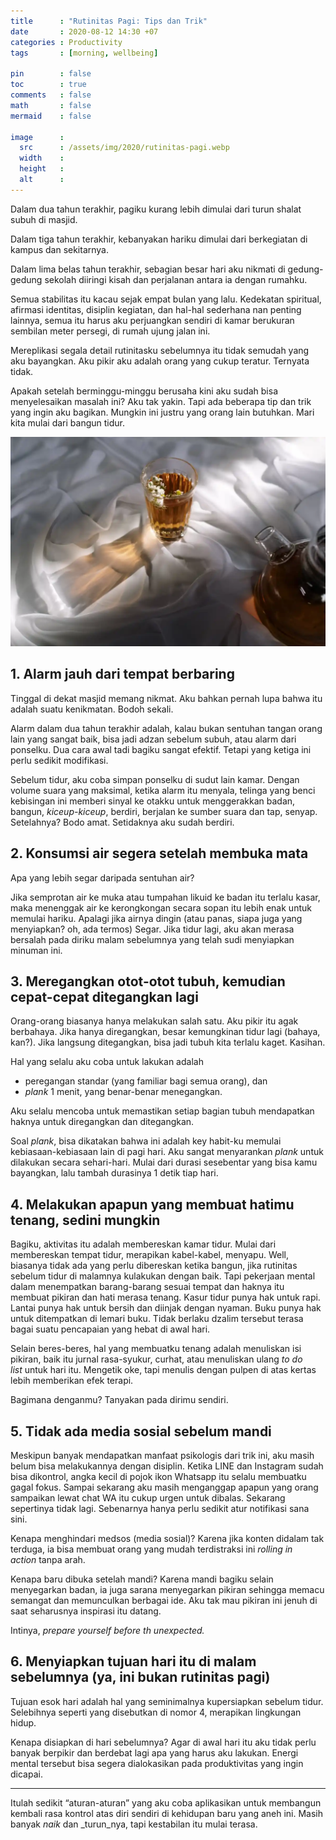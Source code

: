 ```yaml
---
title      : "Rutinitas Pagi: Tips dan Trik"
date       : 2020-08-12 14:30 +07
categories : Productivity
tags       : [morning, wellbeing]

pin        : false
toc        : true
comments   : false
math       : false
mermaid    : false

image      :
  src      : /assets/img/2020/rutinitas-pagi.webp
  width    : 
  height   : 
  alt      : 
---
```


Dalam dua tahun terakhir, pagiku kurang lebih dimulai dari turun shalat subuh di masjid.

Dalam tiga tahun terakhir, kebanyakan hariku dimulai dari berkegiatan di kampus dan sekitarnya.

Dalam lima belas tahun terakhir, sebagian besar hari aku nikmati di gedung-gedung sekolah diiringi kisah dan perjalanan antara ia dengan rumahku.

Semua stabilitas itu kacau sejak empat bulan yang lalu. Kedekatan spiritual, afirmasi identitas, disiplin kegiatan, dan hal-hal sederhana nan penting lainnya, semua itu harus aku perjuangkan sendiri di kamar berukuran sembilan meter persegi, di rumah ujung jalan ini.

Mereplikasi segala detail rutinitasku sebelumnya itu tidak semudah yang aku bayangkan. Aku pikir aku adalah orang yang cukup teratur. Ternyata tidak.

Apakah setelah berminggu-minggu berusaha kini aku sudah bisa menyelesaikan masalah ini? Aku tak yakin. Tapi ada beberapa tip dan trik yang ingin aku bagikan. Mungkin ini justru yang orang lain butuhkan. Mari kita mulai dari bangun tidur.

![](/assets/img/2020/rutinitas-pagi.webp)

## 1. Alarm jauh dari tempat berbaring
Tinggal di dekat masjid memang nikmat. Aku bahkan pernah lupa bahwa itu adalah suatu kenikmatan. Bodoh sekali.

Alarm dalam dua tahun terakhir adalah, kalau bukan sentuhan tangan orang lain yang sangat baik, bisa jadi adzan sebelum subuh, atau alarm dari ponselku. Dua cara awal tadi bagiku sangat efektif. Tetapi yang ketiga ini perlu sedikit modifikasi.

Sebelum tidur, aku coba simpan ponselku di sudut lain kamar. Dengan volume suara yang maksimal, ketika alarm itu menyala, telinga yang benci kebisingan ini memberi sinyal ke otakku untuk menggerakkan badan, bangun, _kiceup-kiceup_, berdiri, berjalan ke sumber suara dan tap, senyap. Setelahnya? Bodo amat. Setidaknya aku sudah berdiri.

## 2. Konsumsi air segera setelah membuka mata
Apa yang lebih segar daripada sentuhan air?

Jika semprotan air ke muka atau tumpahan likuid ke badan itu terlalu kasar, maka menenggak air ke kerongkongan secara sopan itu lebih enak untuk memulai hariku. Apalagi jika airnya dingin (atau panas, siapa juga yang menyiapkan? oh, ada termos) Segar. Jika tidur lagi, aku akan merasa bersalah pada diriku malam sebelumnya yang telah sudi menyiapkan minuman ini.

## 3. Meregangkan otot-otot tubuh, kemudian cepat-cepat ditegangkan lagi
Orang-orang biasanya hanya melakukan salah satu. Aku pikir itu agak berbahaya. Jika hanya diregangkan, besar kemungkinan tidur lagi (bahaya, kan?). Jika langsung ditegangkan, bisa jadi tubuh kita terlalu kaget. Kasihan.

Hal yang selalu aku coba untuk lakukan adalah

-   peregangan standar (yang familiar bagi semua orang), dan
-   _plank_ 1 menit, yang benar-benar menegangkan.

Aku selalu mencoba untuk memastikan setiap bagian tubuh mendapatkan haknya untuk diregangkan dan ditegangkan.

Soal _plank_, bisa dikatakan bahwa ini adalah key habit-ku memulai kebiasaan-kebiasaan lain di pagi hari. Aku sangat menyarankan _plank_ untuk dilakukan secara sehari-hari. Mulai dari durasi sesebentar yang bisa kamu bayangkan, lalu tambah durasinya 1 detik tiap hari.

## 4. Melakukan apapun yang membuat hatimu tenang, sedini mungkin
Bagiku, aktivitas itu adalah membereskan kamar tidur. Mulai dari membereskan tempat tidur, merapikan kabel-kabel, menyapu. Well, biasanya tidak ada yang perlu dibereskan ketika bangun, jika rutinitas sebelum tidur di malamnya kulakukan dengan baik. Tapi pekerjaan mental dalam menempatkan barang-barang sesuai tempat dan haknya itu membuat pikiran dan hati merasa tenang. Kasur tidur punya hak untuk rapi. Lantai punya hak untuk bersih dan diinjak dengan nyaman. Buku punya hak untuk ditempatkan di lemari buku. Tidak berlaku dzalim tersebut terasa bagai suatu pencapaian yang hebat di awal hari.

Selain beres-beres, hal yang membuatku tenang adalah menuliskan isi pikiran, baik itu jurnal rasa-syukur, curhat, atau menuliskan ulang _to do list_ untuk hari itu. Mengetik oke, tapi menulis dengan pulpen di atas kertas lebih memberikan efek terapi.

Bagimana denganmu? Tanyakan pada dirimu sendiri.

## 5. Tidak ada media sosial sebelum mandi
Meskipun banyak mendapatkan manfaat psikologis dari trik ini, aku masih belum bisa melakukannya dengan disiplin. Ketika LINE dan Instagram sudah bisa dikontrol, angka kecil di pojok ikon Whatsapp itu selalu membuatku gagal fokus. Sampai sekarang aku masih menganggap apapun yang orang sampaikan lewat chat WA itu cukup urgen untuk dibalas. Sekarang sepertinya tidak lagi. Sebenarnya hanya perlu sedikit atur notifikasi sana sini.

Kenapa menghindari medsos (media sosial)? Karena jika konten didalam tak terduga, ia bisa membuat orang yang mudah terdistraksi ini _rolling in action_ tanpa arah.

Kenapa baru dibuka setelah mandi? Karena mandi bagiku selain menyegarkan badan, ia juga sarana menyegarkan pikiran sehingga memacu semangat dan memunculkan berbagai ide. Aku tak mau pikiran ini jenuh di saat seharusnya inspirasi itu datang.

Intinya, _prepare yourself before th unexpected._

## 6. Menyiapkan tujuan hari itu di malam sebelumnya (ya, ini bukan rutinitas pagi)
Tujuan esok hari adalah hal yang seminimalnya kupersiapkan sebelum tidur. Selebihnya seperti yang disebutkan di nomor 4, merapikan lingkungan hidup.

Kenapa disiapkan di hari sebelumnya? Agar di awal hari itu aku tidak perlu banyak berpikir dan berdebat lagi apa yang harus aku lakukan. Energi mental tersebut bisa segera dialokasikan pada produktivitas yang ingin dicapai.

---

Itulah sedikit “aturan-aturan” yang aku coba aplikasikan untuk membangun kembali rasa kontrol atas diri sendiri di kehidupan baru yang aneh ini. Masih banyak _naik_ dan _turun_nya, tapi kestabilan itu mulai terasa.